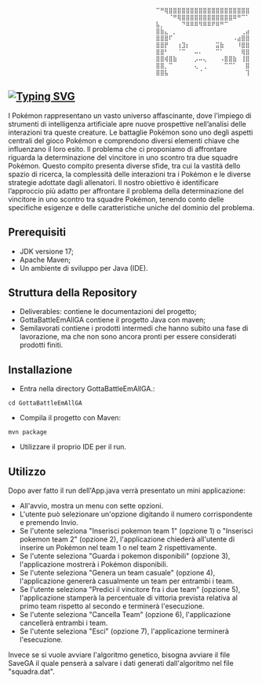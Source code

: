                                               ⠉⠛⢿⣿⣿⣿⣿⣿⣿⣿⣿⣿⣿⣿⣿⣿⣿⣿⣿⣿⣿⣿
                                              ⠀⠀⠀⠈⠛⢿⣿⣿⣿⣿⣿⣿⣿⣿⣿⣿⣿⣿⠿⠛⠉⠁
                                              ⣧⡀⠀⠀⠀⠀⠙⠿⠿⠿⠻⠿⠿⠟⠿⠛⠉⠀⠀⠀⠀⠀
                                              ⣿⣷⣄⠀⡀⠀⠀⠀⠀⠀⠀⠀⠀⠀⠀⠀⠀⠀⠀⠀⢀⣴
                                              ⣿⣿⣿⠏⠀⠀⠀⠀⠀⠀⠀⠀⠀⠀⠀⠀⠀⠀⠠⣴⣿⣿
                                              ⣿⣿⡟⠀⠀⢰⣹⡆⠀⠀⠀⠀⠀⠀⣭⣷⠀⠀⠀⠸⣿⣿
                                              ⣿⣿⠃⠀⠀⠈⠉⠀⠀⠤⠄⠀⠀⠀⠉⠁⠀⠀⠀⠀⢿⣿
                                              ⣿⣿⢾⣿⣷⠀⠀⠀⠀⡠⠤⢄⠀⠀⠀⠠⣿⣿⣷⠀⢸⣿
                                              ⣿⣿⡀⠉⠀⠀⠀⠀⠀⢄⠀⢀⠀⠀⠀⠀⠉⠉⠁⠀⠀⣿
                                              ⣿⣿⣧⠀⠀⠀⠀⠀⠀⠀⠈⠀⠀⠀⠀⠀⠀⠀⠀⠀⠀⢹
[![Typing SVG](https://readme-typing-svg.herokuapp.com/?color=dcebfd&size=35&center=true&vCenter=true&width=1000&lines=GottaBattleEmAllGA)](https://git.io/typing-svg)
---
I Pokémon rappresentano un vasto universo affascinante, dove l’impiego
di strumenti di intelligenza artificiale apre nuove prospettive nell’analisi
delle interazioni tra queste creature.
Le battaglie Pokémon sono uno degli aspetti centrali del gioco Pokémon
e comprendono diversi elementi chiave che influenzano il loro esito.
Il problema che ci proponiamo di affrontare riguarda la determinazione
del vincitore in uno scontro tra due squadre Pokémon. Questo compito
presenta diverse sfide, tra cui la vastità dello spazio di ricerca, la complessità delle interazioni tra i Pokémon e le diverse strategie adottate
dagli allenatori.
Il nostro obiettivo è identificare l’approccio più adatto per affrontare il
problema della determinazione del vincitore in uno scontro tra squadre
Pokémon, tenendo conto delle specifiche esigenze e delle caratteristiche
uniche del dominio del problema.

## Prerequisiti
- JDK versione 17;
- Apache Maven;
- Un ambiente di sviluppo per Java (IDE). 

## Struttura della Repository
- Deliverables: contiene le documentazioni del progetto;
- GottaBattleEmAllGA contiene il progetto Java con maven;
- Semilavorati contiene i prodotti intermedi che hanno subito una fase di lavorazione, ma che non sono ancora pronti per essere considerati prodotti finiti.
## Installazione
- Entra nella directory GottaBattleEmAllGA.:

```
cd GottaBattleEmAllGA
```

- Compila il progetto con Maven:
```
mvn package
```

- Utilizzare il proprio IDE per il run.

## Utilizzo
Dopo aver fatto il run dell'App.java verrà presentato un mini applicazione:

- All'avvio, mostra un menu con sette opzioni.
- L'utente può selezionare un'opzione digitando il numero corrispondente e premendo Invio.
- Se l'utente seleziona "Inserisci pokemon team 1" (opzione 1) o "Inserisci pokemon team 2" (opzione 2), l'applicazione chiederà all'utente di inserire un Pokémon nel team 1 o nel team 2 rispettivamente.
- Se l'utente seleziona "Guarda i pokemon disponibili" (opzione 3), l'applicazione mostrerà i Pokémon disponibili.
- Se l'utente seleziona "Genera un team casuale" (opzione 4), l'applicazione genererà casualmente un team per entrambi i team.
- Se l'utente seleziona "Predici il vincitore fra i due team" (opzione 5), l'applicazione stamperà la percentuale di vittoria prevista relativa al primo team rispetto al secondo e terminerà l'esecuzione.
- Se l'utente seleziona "Cancella Team" (opzione 6), l'applicazione cancellerà entrambi i team.
- Se l'utente seleziona "Esci" (opzione 7), l'applicazione terminerà l'esecuzione.


Invece se si vuole avviare l'algoritmo genetico, bisogna avviare il file SaveGA il quale penserà a salvare i dati generati dall'algoritmo nel file "squadra.dat".
